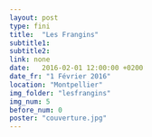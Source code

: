```yaml
---
layout: post
type: fini
title:  "Les Frangins"
subtitle1:
subtitle2:
link: none
date:   2016-02-01 12:00:00 +0200
date_fr: "1 Février 2016"
location: "Montpellier"
img_folder: "lesfrangins"
img_num: 5
before_num: 0
poster: "couverture.jpg"
---
```

